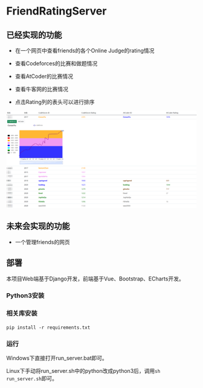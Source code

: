 # FriendRatingServer

## 已经实现的功能

- 在一个网页中查看friends的各个Online Judge的rating情况

- 查看Codeforces的比赛和做题情况

- 查看AtCoder的比赛情况

- 查看牛客网的比赛情况

- 点击Rating列的表头可以进行排序

![](friend_rating_server/static/1.png)

## 未来会实现的功能

- 一个管理friends的网页

## 部署

本项目Web端基于Django开发，前端基于Vue、Bootstrap、ECharts开发。

### Python3安装

### 相关库安装

`pip install -r requirements.txt`

### 运行

Windows下直接打开run_server.bat即可。

Linux下手动将run_server.sh中的python改成python3后，调用`sh run_server.sh`即可。
